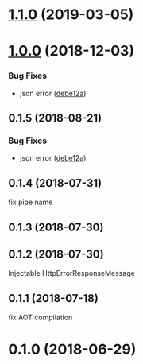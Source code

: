 # [1.1.0](https://github.com/LCGroupIT/angular-i18next-error-interceptor/compare/v1.0.0...v1.1.0) (2019-03-05)



# [1.0.0](https://github.com/LCGroupIT/angular-i18next-error-interceptor/compare/v0.1.3...v1.0.0) (2018-12-03)


### Bug Fixes

* json error ([debe12a](https://github.com/LCGroupIT/angular-i18next-error-interceptor/commit/debe12a))



<a name="0.1.5"></a>
## 0.1.5 (2018-08-21)


### Bug Fixes

* json error ([debe12a](https://github.com/LCGroupIT/angular-i18next-error-interceptor/commit/debe12a))



<a name="0.1.4"></a>
## 0.1.4 (2018-07-31)
fix pipe name


<a name="0.1.3"></a>
## 0.1.3 (2018-07-30)



<a name="0.1.2"></a>
## 0.1.2 (2018-07-30)
Injectable HttpErrorResponseMessage


<a name="0.1.1"></a>
## 0.1.1 (2018-07-18)
fix AOT compilation


<a name="0.1.0"></a>
# 0.1.0 (2018-06-29)



